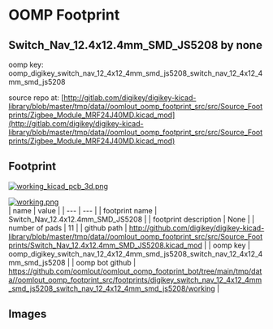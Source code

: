 # OOMP Footprint  
## Switch_Nav_12.4x12.4mm_SMD_JS5208  by none  
  
oomp key: oomp_digikey_switch_nav_12_4x12_4mm_smd_js5208_switch_nav_12_4x12_4mm_smd_js5208  
  
source repo at: [http://gitlab.com/digikey/digikey-kicad-library/blob/master/tmp/data//oomlout_oomp_footprint_src/src/Source_Footprints/Zigbee_Module_MRF24J40MD.kicad_mod](http://gitlab.com/digikey/digikey-kicad-library/blob/master/tmp/data//oomlout_oomp_footprint_src/src/Source_Footprints/Zigbee_Module_MRF24J40MD.kicad_mod)  
## Footprint  
  
[![working_kicad_pcb_3d.png](working_kicad_pcb_3d_600.png)](working_kicad_pcb_3d.png)  
  
[![working.png](working_600.png)](working.png)  
| name | value | 
| --- | --- | 
| footprint name | Switch_Nav_12.4x12.4mm_SMD_JS5208 | 
| footprint description | None | 
| number of pads | 11 | 
| github path | http://github.com/digikey/digikey-kicad-library/blob/master/tmp/data//oomlout_oomp_footprint_src/src/Source_Footprints/Switch_Nav_12.4x12.4mm_SMD_JS5208.kicad_mod | 
| oomp key | oomp_digikey_switch_nav_12_4x12_4mm_smd_js5208_switch_nav_12_4x12_4mm_smd_js5208 | 
| oomp bot github | https://github.com/oomlout/oomlout_oomp_footprint_bot/tree/main/tmp/data//oomlout_oomp_footprint_src/footprints/digikey_switch_nav_12_4x12_4mm_smd_js5208_switch_nav_12_4x12_4mm_smd_js5208/working | 
## Images  
